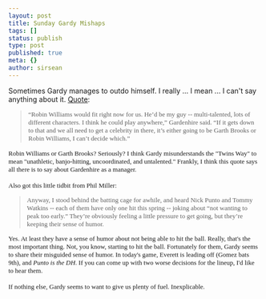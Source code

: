 ```yaml
---
layout: post
title: Sunday Gardy Mishaps
tags: []
status: publish
type: post
published: true
meta: {}
author: sirsean
---
```

Sometimes Gardy manages to outdo himself. I really ... I mean ... I can't say anything about it. <a href="http://blogs.twincities.com/twins/2008/03/cut_off_in_fort_lauderdale.html">Quote</a>:<br /><small><font face="WorldwideMedium" size="2"><blockquote>“Robin Williams would fit right now for us. He’d be my guy -- multi-talented, lots of different characters. I think he could play anywhere,” Gardenhire said. “If it gets down to that and we all need to get a celebrity in there, it’s either going to be Garth Brooks or Robin Williams, I can’t decide which.”</blockquote>Robin Williams or Garth Brooks? Seriously? I think Gardy misunderstands the "Twins Way" to mean "unathletic, banjo-hitting, uncoordinated, and untalented." Frankly, I think this quote says all there is to say about Gardenhire as a manager.<br /><br />Also got this little tidbit from Phil Miller:<br /></font></small><font face="WorldwideMedium" size="2"><blockquote>Anyway, I stood behind the batting cage for awhile, and heard Nick Punto and Tommy Watkins -- each of them have only one hit this spring -- joking about “not wanting to peak too early.” They’re obviously feeling a little pressure to get going, but they’re keeping their sense of humor.</blockquote><big><small>Yes. At least they have a sense of humor about not being able to hit the ball. Really, that's the most important thing. Not, you know, starting to hit the ball. Fortunately for them, Gardy seems to share their misguided sense of humor. In today's game, Everett is leading off (Gomez bats 9th), and <i>Punto is the DH</i>. If you can come up with two worse decisions for the lineup, I'd like to hear them.<br /><br />If nothing else, Gardy seems to want to give us plenty of fuel. Inexplicable.</small><br /></big></font>
